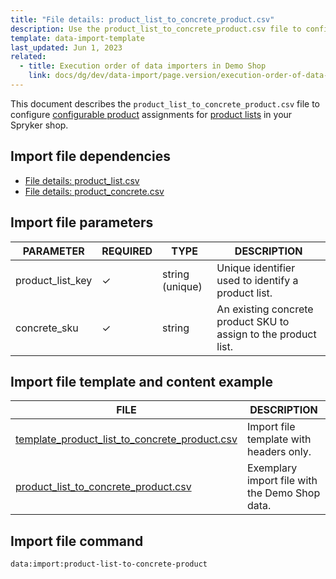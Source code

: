 ```yaml
---
title: "File details: product_list_to_concrete_product.csv"
description: Use the product_list_to_concrete_product.csv file to configure configurable product assignments for product lists in your Spryker shop.
template: data-import-template
last_updated: Jun 1, 2023
related:
  - title: Execution order of data importers in Demo Shop
    link: docs/dg/dev/data-import/page.version/execution-order-of-data-importers.html
---
```


This document describes the `product_list_to_concrete_product.csv` file to configure [configurable product](/docs/pbc/all/product-information-management/{{page.version}}/base-shop/feature-overviews/configurable-product-feature-overview/configurable-product-feature-overview.html) assignments for [product lists](/docs/pbc/all/product-information-management/{{page.version}}/base-shop/feature-overviews/product-lists-feature-overview.html) in your Spryker shop.

## Import file dependencies

* [File details: product_list.csv](/docs/pbc/all/product-information-management/{{page.version}}/base-shop/import-and-export-data/file-details-product-list.csv.html)
* [File details: product_concrete.csv](/docs/pbc/all/product-information-management/{{page.version}}/base-shop/import-and-export-data/products-data-import/import-file-details-product-concrete.csv.html)

## Import file parameters

| PARAMETER | REQUIRED |  TYPE | DESCRIPTION |
| --- | --- | --- | --- |
| product_list_key | &check; | string (unique) | Unique identifier used to identify a product list. |
| concrete_sku | &check; | string | An existing concrete product SKU to assign to the product list. |

## Import file template and content example

| FILE | DESCRIPTION |
|---|---|
| [template_product_list_to_concrete_product.csv](https://spryker.s3.eu-central-1.amazonaws.com/docs/pbc/all/product-information-management/base-shop/import-and-export-data/file-details-product-list-to-concrete-product.csv.md/template_product_list_to_concrete_product.csv)| Import file template with headers only. |
| [product_list_to_concrete_product.csv](https://spryker.s3.eu-central-1.amazonaws.com/docs/pbc/all/product-information-management/base-shop/import-and-export-data/file-details-product-list-to-concrete-product.csv.md/product_list_to_concrete_product.csv) | Exemplary import file with the Demo Shop data. |

## Import file command

```bash
data:import:product-list-to-concrete-product
```